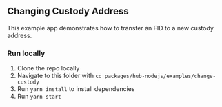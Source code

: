 ## Changing Custody Address

This example app demonstrates how to transfer an FID to a new custody address.

### Run locally

1. Clone the repo locally
2. Navigate to this folder with `cd packages/hub-nodejs/examples/change-custody`
3. Run `yarn install` to install dependencies
4. Run `yarn start`
